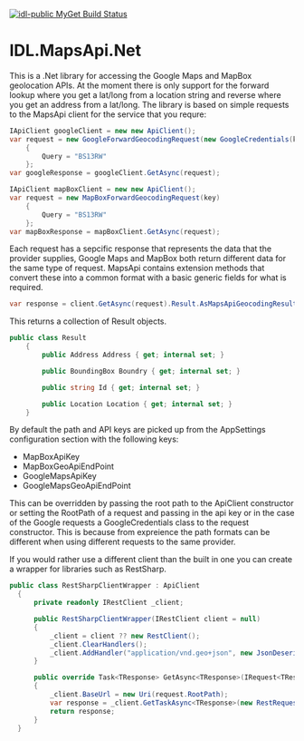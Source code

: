 [![idl-public MyGet Build Status](https://www.myget.org/BuildSource/Badge/idl-public?identifier=95c60c91-9607-478d-b51a-679426498ab6)](https://www.myget.org/)
# IDL.MapsApi.Net

This is a .Net library for accessing the Google Maps and MapBox geolocation APIs. At the moment there is only support for the forward lookup where you get a lat/long from a location string and reverse where you get an address from a lat/long. 
The library is based on simple requests to the MapsApi client for the service that you requre:

````c#
IApiClient googleClient = new new ApiClient();
var request = new GoogleForwardGeocodingRequest(new GoogleCredentials(key))
    {
        Query = "BS13RW"
    };
var googleResponse = googleClient.GetAsync(request);

IApiClient mapBoxClient = new new ApiClient();
var request = new MapBoxForwardGeocodingRequest(key)
    {
        Query = "BS13RW"
    };
var mapBoxResponse = mapBoxClient.GetAsync(request);
````

Each request has a sepcific response that represents the data that the provider supplies, Google Maps and MapBox both return different data for the same type of request. MapsApi contains extension methods that convert these into a common format with a basic generic fields for what is required.
`````c#
var response = client.GetAsync(request).Result.AsMapsApiGeocodingResult();
`````
This returns a collection of Result objects.
````c#
public class Result
    {
        public Address Address { get; internal set; }

        public BoundingBox Boundry { get; internal set; }

        public string Id { get; internal set; }

        public Location Location { get; internal set; }
    }
````
By default the path and API keys are picked up from the AppSettings configuration section with the following keys:
- MapBoxApiKey
- MapBoxGeoApiEndPoint
- GoogleMapsApiKey
- GoogleMapsGeoApiEndPoint

This can be overridden by passing the root path to the ApiClient constructor or setting the RootPath of a request and passing in the api key or in the case of the Google requests a GoogleCredentials class to the request constructor. This is because from expreience the path formats can be different when using different requests to the same provider.

If you would rather use a different client than the built in one you can create a wrapper for libraries such as RestSharp.
````c#
public class RestSharpClientWrapper : ApiClient
  {
      private readonly IRestClient _client;

      public RestSharpClientWrapper(IRestClient client = null)
      {
          _client = client ?? new RestClient();
          _client.ClearHandlers();
          _client.AddHandler("application/vnd.geo+json", new JsonDeserializer());
      }

      public override Task<TResponse> GetAsync<TResponse>(IRequest<TResponse> request)
      {
          _client.BaseUrl = new Uri(request.RootPath);
          var response = _client.GetTaskAsync<TResponse>(new RestRequest(request.Path) { RequestFormat = DataFormat.Json });
          return response;
      }
  }
  ````
